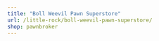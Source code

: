 ```yaml
---
title: "Boll Weevil Pawn Superstore"
url: /little-rock/boll-weevil-pawn-superstore/
shop: pawnbroker
---
```

